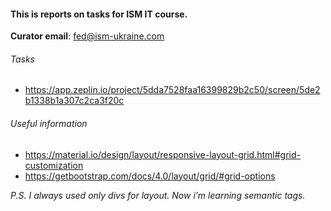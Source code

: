 #### This is reports on tasks for ISM IT course.

**Curator email**: fed@ism-ukraine.com

###### Tasks
* https://app.zeplin.io/project/5dda7528faa16399829b2c50/screen/5de2b1338b1a307c2ca3f20c

###### Useful information
* https://material.io/design/layout/responsive-layout-grid.html#grid-customization
* https://getbootstrap.com/docs/4.0/layout/grid/#grid-options

_P.S. I always used only divs for layout. Now i’m learning semantic tags._
